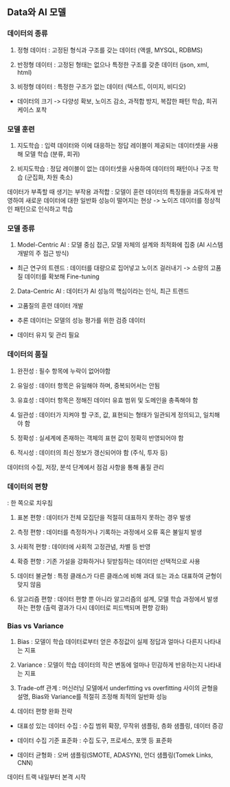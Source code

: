 ## Data와 AI 모델

### 데이터의 종류 

1. 정형 데이터 : 고정된 형식과 구조를 갖는 데이터 (액셀, MYSQL, RDBMS)

2. 반정형 데이터 : 고정된 형태는 없으나 특정한 구조를 갖춘 데이터 (json, xml, html)

3. 비정형 데이터 : 특정한 구조가 없는 데이터 (텍스트, 이미지, 비디오)

- 데이터의 크기 -> 다양성 확보, 노이즈 감소, 과적합 방지, 복잡한 패턴 학습, 희귀 케이스 포착

### 모델 훈련

1. 지도학습 : 입력 데이터와 이에 대응하는 정답 레이블이 제공되는 데이터셋을 사용해 모델 학습 (분류, 회귀)

2. 비지도학습 : 정답 레이블이 없는 데이터셋을 사용하여 데이터의 패턴이나 구조 학습 (군집화, 차원 축소)

데이터가 부족할 때 생기는 부작용 
과적합 : 모델이 훈련 데이터의 특징들을 과도하게 반영하여 새로운 데이터에 대한 일반화 성능이 떨어지는 현상 -> 노이즈 데이터를 정상적인 패턴으로 인식하고 학습


### 모델 종류

1. Model-Centric AI : 모델 중심 접근, 모델 자체의 설계와 최적화에 집중 (AI 시스템 개발의 주 접근 방식)

- 최근 연구의 트렌드 : 데이터를 대량으로 집어넣고 노이즈 걸러내기 -> 소량의 고품질 데이터를 확보해 Fine-tuning 

2. Data-Centric AI : 데이터가 AI 성능의 핵심이라는 인식, 최근 트렌드

- 고품질의 훈련 데이터 개발

- 추론 데이터는 모델의 성능 평가를 위한 검증 데이터

- 데이터 유지 및 관리 필요


### 데이터의 품질

1. 완전성 : 필수 항목에 누락이 없어야함

2. 유일성 : 데이터 항목은 유일해야 하며, 중복되어서는 안됨

3. 유효성 : 데이터 항목은 정해진 데이터 유효 범위 및 도메인을 충족해야 함

4. 일관성 : 데이터가 지켜야 할 구조, 값, 표현되는 형태가 일관되게 정의되고, 일치해야 함

5. 정확성 : 실세계에 존재하는 객체의 표현 값이 정확히 반영되어야 함

6. 적시성 : 데이터의 최신 정보가 갱신되어야 함 (주식, 투자 등)

데이터의 수집, 저장, 분석 단계에서 점검 사항을 통해 품질 관리


### 데이터의 편향

: 한 쪽으로 치우침

1. 표본 편향 : 데이터가 전체 모집단을 적절히 대표하지 못하는 경우 발생

2. 측정 편향 : 데이터를 측정하거나 기록하는 과정에서 오류 혹은 불일치 발생 

3. 사회적 편향 : 데이터에 사회적 고정관념, 차별 등 반영

4. 확증 편향 : 기존 가설을 강화하거나 뒷받침하는 데이터만 선택적으로 사용

5. 데이터 불균형 : 특정 클래스가 다른 클래스에 비해 과대 또는 과소 대표하여 균형이 맞지 않음

6. 알고리즘 편향 : 데이터 편향 뿐 아니라 알고리즘의 설계, 모델 학습 과정에서 발생하는 편향 (출력 결과가 다시 데이터로 피드백되며 편향 강화)


### Bias vs Variance

1. Bias : 모델이 학습 데이터로부터 얻은 추정값이 실제 정답과 얼마나 다른지 나타내는 지표

2. Variance : 모델이 학습 데이터의 작은 변동에 얼마나 민감하게 반응하는지 나타내는 지표

3. Trade-off 관계 : 머신러닝 모델에서 underfitting vs overfitting 사이의 균형을 설명, Bias와 Variance를 적절히 조정해 최적의 일반화 성능

4. 데이터 편향 완화 전략

- 대표성 있는 데이터 수집 : 수집 범위 확장, 무작위 샘플링, 층화 샘플링, 데이터 증강

- 데이터 수집 기준 표준화 : 수집 도구, 프로세스, 포맷 등 표준화

- 데이터 균형화 : 오버 샘플링(SMOTE, ADASYN), 언더 샘플링(Tomek Links, CNN)


데이터 트랙 내일부터 본격 시작